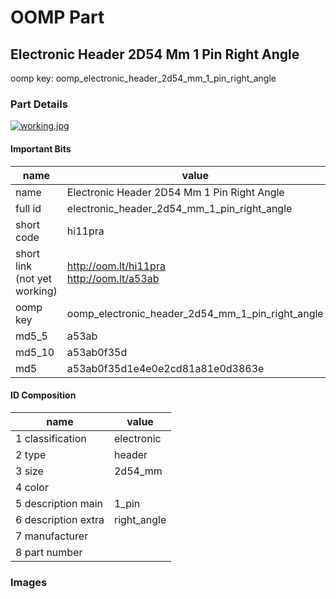 # OOMP Part  
## Electronic Header 2D54 Mm 1 Pin Right Angle  
  
oomp key: oomp_electronic_header_2d54_mm_1_pin_right_angle  
  
### Part Details  
  
[![working.jpg](working_600.jpg)](working.jpg)  
  
#### Important Bits  
| name | value | 
| --- | --- | 
| name | Electronic Header 2D54 Mm 1 Pin Right Angle | 
| full id | electronic_header_2d54_mm_1_pin_right_angle | 
| short code | hi11pra | 
| short link<br>(not yet working) | http://oom.lt/hi11pra<br>http://oom.lt/a53ab | 
| oomp key | oomp_electronic_header_2d54_mm_1_pin_right_angle | 
| md5_5 | a53ab | 
| md5_10 | a53ab0f35d | 
| md5 | a53ab0f35d1e4e0e2cd81a81e0d3863e | 
#### ID Composition  
| name | value | 
| --- | --- | 
| 1 classification | electronic | 
| 2 type | header | 
| 3 size | 2d54_mm | 
| 4 color |  | 
| 5 description main | 1_pin | 
| 6 description extra | right_angle | 
| 7 manufacturer |  | 
| 8 part number |  | 
### Images  
